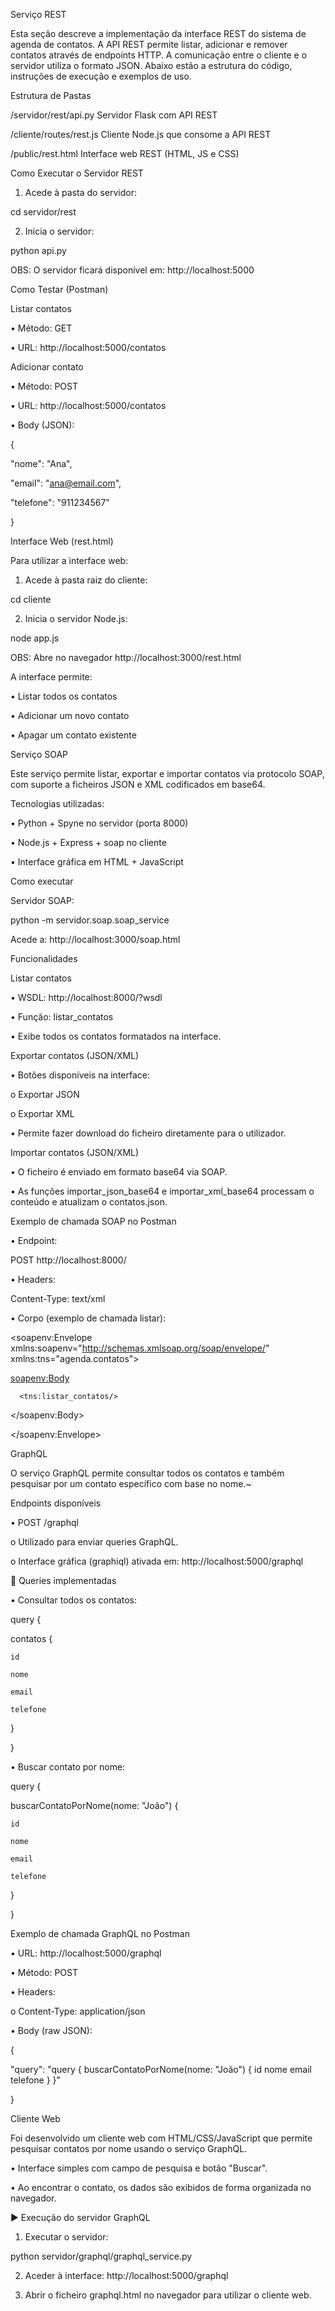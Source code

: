 Serviço REST

Esta seção descreve a implementação da interface REST do sistema de agenda de contatos. A API REST permite listar, adicionar e remover contatos através de endpoints HTTP. A comunicação entre o cliente e o servidor utiliza o formato JSON. Abaixo estão a estrutura do código, instruções de execução e exemplos de uso.

Estrutura de Pastas

/servidor/rest/api.py                  Servidor Flask com API REST

/cliente/routes/rest.js          Cliente Node.js que consome a API REST

/public/rest.html                Interface web REST (HTML, JS e CSS)



Como Executar o Servidor REST

1.	Acede à pasta do servidor:

cd servidor/rest

2.	Inicia o servidor:

python api.py


OBS: O servidor ficará disponível em: http://localhost:5000



Como Testar (Postman)

 Listar contatos

•	Método: GET

•	URL: http://localhost:5000/contatos

 Adicionar contato

•	Método: POST

•	URL: http://localhost:5000/contatos

•	Body (JSON):


{

  "nome": "Ana",

  "email": "ana@email.com",

  "telefone": "911234567"

}




Interface Web (rest.html)

Para utilizar a interface web:

1.	Acede à pasta raiz do cliente:

cd cliente

2.	Inicia o servidor Node.js:

node app.js

OBS: Abre no navegador http://localhost:3000/rest.html


A interface permite:

•	Listar todos os contatos

•	Adicionar um novo contato

•	Apagar um contato existente







Serviço SOAP

Este serviço permite listar, exportar e importar contatos via protocolo SOAP, com suporte a ficheiros JSON e XML codificados em base64.



 Tecnologias utilizadas:

•	Python + Spyne no servidor (porta 8000)

•	Node.js + Express + soap no cliente

•	Interface gráfica em HTML + JavaScript




Como executar

Servidor SOAP:

python -m servidor.soap.soap_service


Acede a: http://localhost:3000/soap.html


 Funcionalidades

 Listar contatos

•	WSDL: http://localhost:8000/?wsdl

•	Função: listar_contatos

•	Exibe todos os contatos formatados na interface.

 Exportar contatos (JSON/XML)

•	Botões disponíveis na interface:

o	Exportar JSON

o	 Exportar XML

•	Permite fazer download do ficheiro diretamente para o utilizador.

 Importar contatos (JSON/XML)

•	O ficheiro é enviado em formato base64 via SOAP.

•	As funções importar_json_base64 e importar_xml_base64 processam o conteúdo e atualizam o contatos.json.


Exemplo de chamada SOAP no Postman

•	Endpoint:

POST http://localhost:8000/


•	Headers:

Content-Type: text/xml

•	Corpo (exemplo de chamada listar):

<soapenv:Envelope xmlns:soapenv="http://schemas.xmlsoap.org/soap/envelope/" xmlns:tns="agenda.contatos">

   <soapenv:Body>

      <tns:listar_contatos/>

   </soapenv:Body>
  
</soapenv:Envelope>



GraphQL

O serviço GraphQL permite consultar todos os contatos e também pesquisar por um contato específico com base no nome.~


Endpoints disponíveis

•	POST /graphql

o	Utilizado para enviar queries GraphQL.

o	Interface gráfica (graphiql) ativada em: http://localhost:5000/graphql

🔎 Queries implementadas

•	Consultar todos os contatos:

query {

  contatos {

    id

    nome

    email

    telefone

  }

}

•	Buscar contato por nome:


query {

  buscarContatoPorNome(nome: "João") {

    id

    nome

    email

    telefone

  }

}


Exemplo de chamada GraphQL no Postman

•	URL: http://localhost:5000/graphql

•	Método: POST

•	Headers:

o	Content-Type: application/json

•	Body (raw JSON):

{

  "query": "query { buscarContatoPorNome(nome: \"João\") { id nome email telefone } }"

}

Cliente Web

Foi desenvolvido um cliente web com HTML/CSS/JavaScript que permite pesquisar contatos por nome usando o serviço GraphQL.

•	Interface simples com campo de pesquisa e botão "Buscar".

•	Ao encontrar o contato, os dados são exibidos de forma organizada no navegador.

▶️ Execução do servidor GraphQL

1.	Executar o servidor:

python servidor/graphql/graphql_service.py

2.	 Aceder à interface: http://localhost:5000/graphql

3.	  Abrir o ficheiro graphql.html no navegador para utilizar o cliente web.

